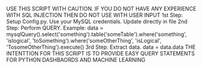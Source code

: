 USE THIS SCRIPT WITH CAUTION. IF YOU DO NOT HAVE ANY EXPERIENCE WITH SQL INJECTION THEN DO NOT USE WITH USER INPUT 
1st Step: Setup Config.py. Use your MySQL credentials. Update directly in file 
2nd Step: Perform QUERY. 
Example: 
data = mysqlQuery().select('something').table('someTable').where('something', 'islogical', 'toSomething').where('someOtherThing', 'isLogical', 'TosomeOtherThing').execute() 
3rd Step: Extract data. 
data = data.data 
THE INTENTTION FOR THIS SCRIPT IS TO PROVIDE EASY QUERY STATEMENTS FOR PYTHON DASHBAORDS AND MACHINE LEARNING 
